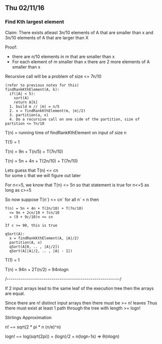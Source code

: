 ## Thu 02/11/16

### Find Kth largest element

Claim: There exists atleast 3n/10 elements of A that are smaller than x and 3n/10 elements of A that are larger than X

Proof:
* there are n/10 elements in m that are smaller than x
* For each element of m smaller than x there are 2 more elements of A smaller than x

Recursive call will be a problem of size <= 7n/10

```
(refer to previous notes for this)
findRankKthElement(A, k):
  if(|A| < 5):
    sort(A)
    return A[k]
  1. build m // |m| = n/5
  2. x = findRankKthElement(m, |m|/2)
  3. partition(a, x)
  4. Do a recursive call on one side of the partition, size of partition <= 7n/10
```

T(n) = running time of findRankKthElement on input of size n

T(1) = 1

T(n) = 9n + T(n/5) + T(7n/10)

T(n) = 5n + 4n + T(2n/10) + T(7n/10)

Lets guess that T(n) <= cn <br/> for some c that we will figure out later

For n<=5, we know that T(n) <= 5n so that statement is true for n<=5 as long as c>=5

So now suppose T(n\`) <= cn\` for all n\` < n then

```
T(n) = 5n + 4n + T(2n/10) + T(7n/10)
  <= 9n + 2cn/10 + 7cn/10
  = (9 + 9c/10)n <= cn

If c >= 90, this is true
```

```
qSort(A):
  x = findRankKthElement(A, |A|/2)
  partition(A, x)
  qSort(A[0, .. , |A|/2])
  qSort(A[|A|/2, .. , |A| - 1])
```

T(1) = 1

T(n) = 94n + 2T(n/2) = 94nlogn

/----------------------------------------------------------/

If 2 input arrays lead to the same leaf of the execution tree then the arrays are equal.

Since there are n! distinct input arrays then there must be >= n! leaves Thus there must exist at least 1 path through the tree with length >= logn!

Stirlings Approximation

n! ~= sqrt(2 * pi * n (n/e)^n)

logn! ~= log(sqrt(2pi)) + (logn)/2 + n(logn-1s) => θ(nlogn)
